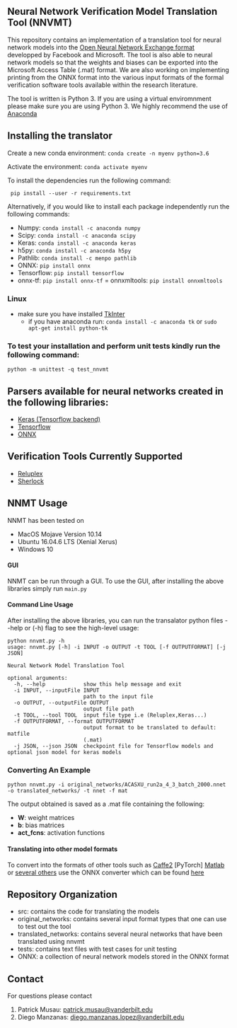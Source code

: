 ## Neural Network Verification Model Translation Tool (NNVMT)

This repository contains an implementation of a translation tool for neural network models into the [Open Neural Network Exchange format](https://github.com/onnx) developped by Facebook and Microsoft. The tool is also able to neural network models so that the weights and biases can be exported into the Microsoft Access Table (.mat) format. We are also working on implementing printing from the ONNX format into the various input formats of the formal verification software tools available within the research literature. 

The tool is written is Python 3. If you are using a virtual enviromnment please make sure you are using Python 3. We highly recommend the use of [Anaconda](https://www.anaconda.com/download/)

## Installing the translator
Create a new conda environment:  ```conda create -n myenv python=3.6```

Activate the environment: ```conda activate myenv``` 

To install the dependencies run the following command: 

``` pip install --user -r requirements.txt```

Alternatively, if you would like to install each package independently run the following commands:
  - Numpy:       ```conda install -c anaconda numpy```
  - Scipy:       ```conda install -c anaconda scipy```
  - Keras:       ```conda install -c anaconda keras``` 
  - h5py:        ```conda install -c anaconda h5py```
  - Pathlib:     ```conda install -c menpo pathlib``` 
  - ONNX:        ```pip install onnx``` 
  - Tensorflow:  ```pip install tensorflow```
  - onnx-tf:     ```pip install onnx-tf```
  = onnxmltools: ```pip install onnxmltools```
### Linux
- make sure you have installed [TkInter](https://wiki.python.org/moin/TkInter)
  - if you have anaconda run:
        ```conda install -c anaconda tk``` or ```sudo apt-get install python-tk ```
### To test your installation and perform unit tests kindly run the following command:
```python -m unittest -q test_nnvmt ```
## Parsers available for neural networks created in the following libraries:
- [Keras (Tensorflow backend)](https://keras.io/)
- [Tensorflow](https://www.tensorflow.org/)
- [ONNX](https://onnx.ai/)
## Verification Tools Currently Supported
- [Reluplex](https://github.com/guykatzz/ReluplexCav2017)
- [Sherlock](https://github.com/souradeep-111/sherlock)
## NNMT Usage 
NNMT has been tested on 
 - MacOS Mojave Version 10.14
 - Ubuntu 16.04.6 LTS (Xenial Xerus)
 - Windows 10
#### GUI 
NNMT can be run through a GUI. To use the GUI, after installing the above libraries simply run `main.py`
#### Command Line Usage
After installing the above libraries, you can run the transalator python files --help or (-h) flag to see the high-level usage:

``` 
python nnvmt.py -h 
usage: nnvmt.py [-h] -i INPUT -o OUTPUT -t TOOL [-f OUTPUTFORMAT] [-j JSON]

Neural Network Model Translation Tool

optional arguments:
  -h, --help            show this help message and exit
  -i INPUT, --inputFile INPUT
                        path to the input file
  -o OUTPUT, --outputFile OUTPUT
                        output file path
  -t TOOL, --tool TOOL  input file type i.e (Reluplex,Keras...)
  -f OUTPUTFORMAT, --format OUTPUTFORMAT
                        output format to be translated to default: matfile
                        (.mat)
  -j JSON, --json JSON  checkpoint file for Tensorflow models and optional json model for keras models
```
### Converting An Example
```python nnvmt.py -i original_networks/ACASXU_run2a_4_3_batch_2000.nnet -o translated_networks/ -t nnet -f mat```

The output obtained is saved as a .mat file containing the following:
- **W**: weight matrices
- **b**: bias matrices
- **act_fcns**: activation functions
#### Translating into other model formats
To convert into the formats of other tools such as [Caffe2](https://caffe2.ai/docs/getting-started.html?platform=mac&configuration=prebuilt) [PyTorch] [Matlab](https://www.mathworks.com/matlabcentral/fileexchange/67296-deep-learning-toolbox-converter-for-onnx-model-format) or [several others](http://onnx.ai/getting-started) use the ONNX converter which can be found [here](https://github.com/onnx/tutorials)

## Repository Organization
- src: contains the code for translating the models
- original_networks: contains several input format types that one can use to test out the tool
- translated_networks: contains several neural networks that have been translated using nnvmt
- tests: contains text files with test cases for unit testing
- ONNX: a collection of neural network models stored in the ONNX format
## Contact
For questions please contact 
1. Patrick Musau: patrick.musau@vanderbilt.edu
2. Diego Manzanas: diego.manzanas.lopez@vanderbilt.edu


